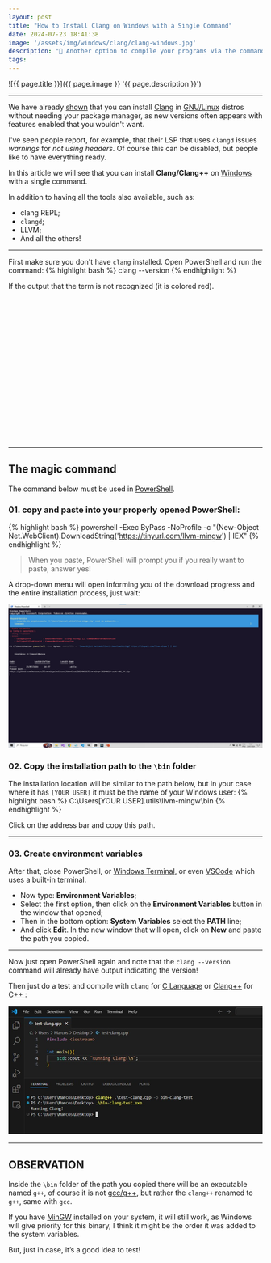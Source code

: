 ```yaml
---
layout: post
title: "How to Install Clang on Windows with a Single Command"
date: 2024-07-23 18:41:38
image: '/assets/img/windows/clang/clang-windows.jpg'
description: "🐉 Another option to compile your programs via the command line in Windows."
tags:
---
```


![{{ page.title }}]({{ page.image }} '{{ page.description }}')

---

We have already [shown](https://terminalroot.com/how-to-install-binary-clang-on-any-gnu-linux-distro/) that you can install [Clang](https://terminalroot.com/tags#clang) in [GNU/Linux](https://terminalroot.com/tags#gnulinux) distros without needing your package manager, as new versions often appears with features enabled that you wouldn't want.

I've seen people report, for example, that their LSP that uses `clangd` issues *warnings* for *not using headers*. Of course this can be disabled, but people like to have everything ready.

In this article we will see that you can install **Clang/Clang++** on [Windows](https://terminalroot.com/tags#windows) with a single command.

In addition to having all the tools also available, such as:
+ clang REPL;
+ `clangd`;
+ LLVM;
+ And all the others!

---

First make sure you don't have `clang` installed. Open PowerShell and run the command:
{% highlight bash %}
clang --version
{% endhighlight %}

If the output that the term is not recognized (it is colored red).


<!-- SQUARE - GAMES ROOT -->
<script async src="//pagead2.googlesyndication.com/pagead/js/adsbygoogle.js"></script>
<ins class="adsbygoogle"
style="display:inline-block;width:336px;height:280px"
data-ad-client="ca-pub-2838251107855362"
data-ad-slot="5351066970"></ins>
<script>
(adsbygoogle = window.adsbygoogle || []).push({});
</script>

---

## The magic command
The command below must be used in [PowerShell](https://terminalroot.com/tags#powershell).

### 01. copy and paste into your properly opened PowerShell:

{% highlight bash %}
powershell -Exec ByPass -NoProfile -c "(New-Object Net.WebClient).DownloadString('https://tinyurl.com/llvm-mingw') | IEX"
{% endhighlight %}
> When you paste, PowerShell will prompt you if you really want to paste, answer yes!

A drop-down menu will open informing you of the download progress and the entire installation process, just wait:

![clang install](/assets/img/windows/clang/clang-install.jpg)

### 02. Copy the installation path to the `\bin` folder
The installation location will be similar to the path below, but in your case where it has `[YOUR USER]` it must be the name of your Windows user:
{% highlight bash %}
C:\Users\[YOUR USER]\.utils\llvm-mingw\bin
{% endhighlight %}

Click on the address bar and copy this path.


<!-- RECTANGLE LARGE -->
<script async src="https://pagead2.googlesyndication.com/pagead/js/adsbygoogle.js"></script>
<!-- Informat -->
<ins class="adsbygoogle"
style="display:block"
data-ad-client="ca-pub-2838251107855362"
data-ad-slot="2327980059"
data-ad-format="auto"
data-full-width-responsive="true"></ins>
<script>
(adsbygoogle = window.adsbygoogle || []).push({});
</script>

---

### 03. Create environment variables
After that, close PowerShell, or [Windows Terminal](https://apps.microsoft.com/detail/9n0dx20hk701?hl=en-US&gl=US), or even [VSCode](https://terminalroot.com/tags#vscode) which uses a built-in terminal.

+ Now type: **Environment Variables**;
+ Select the first option, then click on the **Environment Variables** button in the window that opened;
+ Then in the bottom option: **System Variables** select the **PATH** line;
+ And click **Edit**. In the new window that will open, click on **New** and paste the path you copied.

---

Now just open PowerShell again and note that the `clang --version` command will already have output indicating the version!

Then just do a test and compile with `clang` for [C Language](https://terminalroot.com/tags#clanguage) or [Clang++](https://terminalroot.com/tags#cpp) for [C++ ](https://terminalroot.com/tags#cpp):

![Test clang++](/assets/img/windows/clang/run-clang.jpg)

---

## **OBSERVATION**
Inside the `\bin` folder of the path you copied there will be an executable named `g++`, of course it is not [gcc/g++](https://terminalroot.com/tags#gcc), but rather the `clang++` renamed to `g++`, same with `gcc`.

If you have [MinGW](https://terminalroot.com/how-to-install-gcc-gpp-mingw-on-windows/) installed on your system, it will still work, as Windows will give priority for this binary, I think it might be the order it was added to the system variables.

But, just in case, it’s a good idea to test!
